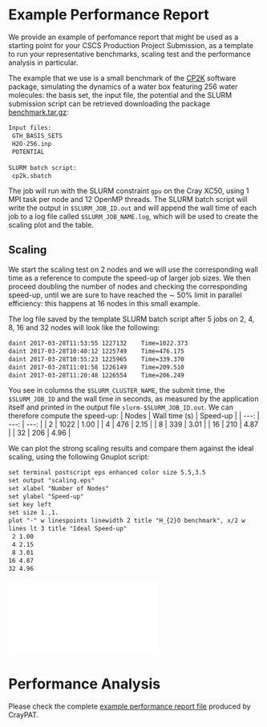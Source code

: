 # Example Performance Report

We provide an example of perfomance report that might be used as a starting point for your CSCS Production Project Submission, 
as a template to run your representative benchmarks, scaling test and the performance analysis in particular.

The example that we use is a small benchmark of the [CP2K](www.cp2k.org) software package, simulating the dynamics of a 
water box featuring 256 water molecules: the basis set, the input file, the potential and the SLURM submission script 
can be retrieved downloading the package [benchmark.tar.gz](benchmark.tar.gz):
```text
Input files:
 GTH_BASIS_SETS
 H2O-256.inp
 POTENTIAL

SLURM batch script:
 cp2k.sbatch
```

The job will run with the SLURM constraint `gpu` on the Cray XC50, using 1 MPI task per node and 12 OpenMP threads. 
The SLURM batch script will write the output in `$SLURM_JOB_ID.out` and will append the wall time of each job
to a log file called `$SLURM_JOB_NAME.log`, which will be used to create the scaling plot and the table.

## Scaling

We start the scaling test on 2 nodes and we will use the corresponding wall time as a reference to compute 
the speed-up of larger job sizes. We then proceed doubling the number of nodes and checking the corresponding speed-up, 
until we are sure to have reached the ∼ 50% limit in parallel efficiency: this happens at 16 nodes in this small example.

The log file saved by the template SLURM batch script after 5 jobs on 2, 4, 8, 16 and 32 nodes will look like the following:
```text
daint 2017-03-28T11:53:55 1227132 	 Time=1022.373
daint 2017-03-28T10:40:12 1225749 	 Time=476.175
daint 2017-03-28T10:55:23 1225965 	 Time=339.370
daint 2017-03-28T11:01:58 1226149 	 Time=209.510
daint 2017-03-28T11:20:48 1226554 	 Time=206.249
```
You see in columns the `$SLURM_CLUSTER_NAME`, the submit time, the `$SLURM_JOB_ID` and the wall time in seconds, as measured 
by the application itself and printed in the output file `slurm-$SLURM_JOB_ID.out`. We can therefore compute the speed-up:
| Nodes | Wall time (s) | Speed-up |
| ---: | ---: | ---: |
|    2 | 1022 | 1.00 |
|    4 |  476 | 2.15 |
|    8 |  339 | 3.01 |
|   16 |  210 | 4.87 |
|   32 |  206 | 4.96 |

We can plot the strong scaling results and compare them against the ideal scaling, using the following Gnuplot script:
```gnuplot
set terminal postscript eps enhanced color size 5.5,3.5
set output "scaling.eps"
set xlabel "Number of Nodes"
set ylabel "Speed-up"
set key left
set size 1.,1.
plot "-" w linespoints linewidth 2 title "H_{2}O benchmark", x/2 w lines lt 3 title "Ideal Speed-up"
 2 1.00 
 4 2.15
 8 3.01
16 4.87 
32 4.96
```

![Strong scaling vs. ideal scaling](scaling.pdf)

# Performance Analysis

Please check the complete [example performance report file](example_performance_report_file.html) produced by CrayPAT.
